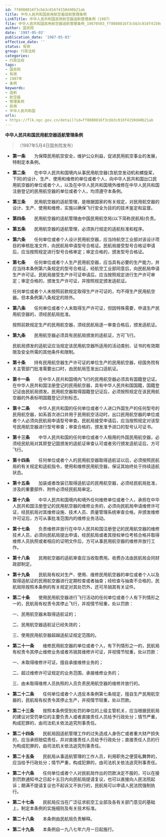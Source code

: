 ```yaml
---
id: ff8080816f3cbb3c016f4150d40b21ab
title: 中华人民共和国民用航空器适航管理条例
LinkTitle: 中华人民共和国民用航空器适航管理条例（1987）
file: 中华人民共和国民用航空器适航管理条例_19870503_ff8080816f3cbb3c016f4150d40b21ab.docx
author: 国务院
date: '1987-05-03'
publication_date: '1987-05-03'
effective_date: ''
status: 有效
group: 行政法规
categories:
- 行政法规
tags:
- 国务院
- 有效
- 1987年
- 条例
keywords:
- 适航
- 航空器
- 管理条例
- 民用
- 中华人民共和国
urls:
- https://flk.npc.gov.cn/detail?id=ff8080816f3cbb3c016f4150d40b21ab
---
```


**中华人民共和国民用航空器适航管理条例**

> （1987年5月4日国务院发布）

- **第一条**　　为保障民用航空安全，维护公众利益，促进民用航空事业的发展，特制定本条例。

- **第二条**　　在中华人民共和国境内从事民用航空器(含航空发动机和螺旋桨，下同)的设计、生产、使用和维修的单位或者个人，向中华人民共和国出口民用航空器的单位或者个人，以及在中华人民共和国境外维修在中华人民共和国注册登记的民用航空器的单位或者个人，均须遵守本条例。

- **第三条**　　民用航空器的适航管理，是根据国家的有关规定，对民用航空器的设计、生产、使用和维修，实施以确保飞行安全为目的的技术鉴定和监督。

- **第四条**　　民用航空器的适航管理由中国民用航空局(以下简称民航局)负责。

- **第五条**　　民用航空器的适航管理，必须执行规定的适航标准和程序。

- **第六条**　　任何单位或者个人设计民用航空器，应当持航空工业部对该设计项目的审核批准文件，向民航局申请型号合格证。民航局接受型号合格证申请后，应当按照规定进行型号合格审定；审定合格的，颁发型号合格证。

- **第七条**　　任何单位或者个人生产民用航空器，应当具有必要的生产能力，并应当持本条例第六条规定的型号合格证，经航空工业部同意后，向民航局申请生产许可证。民航局接受生产许可证申请后，应当按照规定进行生产许可审定；审定合格的，颁发生产许可证，并按照规定颁发适航证。

  任何单位或者个人未按照前款规定取得生产许可证的，均不得生产民用航空器。但本条例第八条规定的除外。

- **第八条**　　任何单位或者个人未取得生产许可证，但因特殊需要，申请生产民用航空器的，须经民航局批准。

  按照前款规定生产的民用航空器，须经民航局逐一审查合格后，颁发适航证。

- **第九条**　　民用航空器必须具有民航局颁发的适航证，方可飞行。

  民航局颁发的适航证应当规定该民用航空器所适用的活动类别、证书的有效期限及安全所需的其他条件和限制。

- **第十条**　　持有民用航空器生产许可证的单位生产的民用航空器，经国务院有关主管部门批准需要出口时，由民航局签发出口适航证。

- **第十一条**　　在中华人民共和国境内飞行的民用航空器必须具有国籍登记证。在中华人民共和国注册登记的民用航空器，具有中华人民共和国国籍，国籍登记证由民航局颁发。民用航空器取得国籍登记证后，必须按照规定在该民用航空器的外表标明国籍登记识别标志。

- **第十二条**　　中华人民共和国的任何单位或者个人进口外国生产的任何型号的民用航空器，如系首次进口并用于民用航空活动时，出口民用航空器的单位或者个人必须向民航局申请型号审查。民航局接受申请后，应当按照规定对该型号民用航空器进行型号审查；审查合格的，颁发准予进口的型号认可证书。

- **第十三条**　　中华人民共和国的任何单位或者个人租用的外国民用航空器，必须经民航局对其原登记国颁发的适航证审查认可或者另行颁发适航证后，方可飞行。

- **第十四条**　　任何单位或者个人的民用航空器取得适航证以后，必须按照民航局的有关规定和适航指令，使用和维修民用航空器，保证其始终处于持续适航状态。

- **第十五条**　　加装或者改装已取得适航证的民用航空器，必须经民航局批准，涉及的重要部件、附件必须经民航局审定。

- **第十六条**　　中华人民共和国境内和境外任何维修单位或者个人，承担在中华人民共和国注册登记的民用航空器的维修业务的，必须向民航局申请维修许可证，经民航局对其维修设施、技术人员、质量管理系统审查合格，并颁发维修许可证后，方可从事批准范围内的维修业务活动。

- **第十七条**　　负责维修并放行在中华人民共和国注册登记的民用航空器的维修技术人员，必须向民航局提出申请，经民航局或者其授权单位考核合格并取得维修人员执照或者相应的证明文件后，方可从事民用航空器的维修并放行工作。

- **第十八条**　　民用航空器的适航审查应当收取费用。收费办法由民航局会同财政部制定。

- **第十九条**　　民航局有权对生产、使用、维修民用航空器的单位或者个人以及取得适航证的民用航空器进行定期检查或者抽查；经检查与抽查不合格的，民航局除按照本条例的有关规定对其处罚外，还可吊销其有关证件。

- **第二十条**　　使用民用航空器进行飞行活动的任何单位或者个人有下列情形之一的，民航局有权责令其停止飞行，并视情节轻重，处以罚款：

  一、民用航空器未取得适航证的；

  二、民用航空器适航证已经失效的；

  三、使用民用航空器超越适航证规定范围的。

- **第二十一条**　　维修民用航空器的单位或者个人，有下列情形之一的，民航局有权责令其停止维修业务或者吊销其维修许可证，并视情节轻重，处以罚款：

  一、未取得维修许可证，擅自承接维修业务的；

  二、超过维修许可证规定的业务范围，承接维修业务的；

  三、由未取得维修人员执照的人员负责民用航空器的维修并放行的。

- **第二十二条**　　任何单位或者个人违反本条例第七条规定，擅自生产民用航空器的，民航局有权责令其停止生产，并视情节轻重，处以罚款。

- **第二十三条**　　按照本条例受到处罚的单位的上级主管机关，应当根据民航局的建议对受罚单位的主要负责人或者直接责任人员给予行政处分；情节严重，构成犯罪的，由司法机关依法追究刑事责任。

- **第二十四条**　　民航局因适航管理工作的过失造成人身伤亡或者重大财产损失的，应当承担赔偿责任，并对直接责任人员给予行政处分；直接责任人员的行为构成犯罪的，由司法机关依法追究刑事责任。

- **第二十五条**　　民航局从事适航管理的工作人员，利用职务之便营私舞弊的，应当给予行政处分；情节严重，构成犯罪的，由司法机关依法追究刑事责任。

- **第二十六条**　　任何单位或者个人对民航局作出的罚款决定不服的，可以在接到罚款通知书之日起十五日内向民航局提请复议，也可以直接向人民法院起诉；期满不提请复议也不起诉又不执行的，民航局可以申请人民法院强制执行。

- **第二十七条**　　民航局应当在广泛征求航空工业部及各有关部门意见的基础上，制定本条例的实施细则及有关技术标准。

- **第二十八条**　　本条例由民航局负责解释。

- **第二十九条**　　本条例自一九八七年六月一日起施行。
